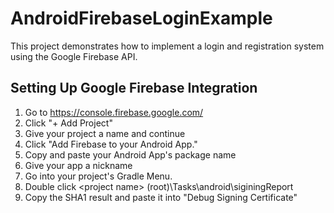 # AndroidFirebaseLoginExample
This project demonstrates how to implement a login and registration system using the Google Firebase API. 

## Setting Up Google Firebase Integration
1. Go to https://console.firebase.google.com/
2. Click "+ Add Project"
3. Give your project a name and continue
4. Click "Add Firebase to your Android App."
5. Copy and paste your Android App's package name
6. Give your app a nickname
7. Go into your project's Gradle Menu. 
8. Double click <project name>\<project name> (root)\Tasks\android\siginingReport
9. Copy the SHA1 result and paste it into "Debug Signing Certificate"
  
